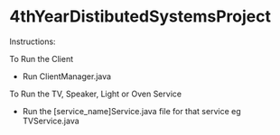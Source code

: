# 4thYearDistibutedSystemsProject

Instructions:

To Run the Client
- Run ClientManager.java

To Run the TV, Speaker, Light or Oven Service
- Run the [service_name]Service.java file for that service
eg TVService.java
